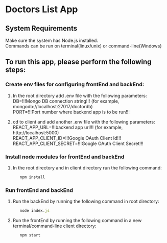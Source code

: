 # Doctors List App

## System Requirements
Make sure the system has Node.js installed.  
Commands can be run on terminal(linux/unix) or command-line(Windows) 
## To run this app, please perform the following steps:
### Create env files for configuring frontEnd and backEnd:
  
  1. In the root directory add .env file with the following parameters:<br />
     DB=!!!Mongo DB connection string!!! (for example, mongodb://localhost:27017/doctordb)<br />
     PORT=!!!Port number where backend app is to be run!!!<br />
  
  2. cd to client and add another .env file with the following parameters:
     REACT_APP_URL=!!!backend app url!!! (for example, http://localhost:5000)<br />
     REACT_APP_CLIENT_ID=!!!Google OAuth Client Id!!!<br />
     REACT_APP_CLIENT_SECRET=!!!Google OAuth Client Secret!!!<br />
  
### Install node modules for frontEnd and backEnd 
  
  1. In the root directory and in client directory run the following command:
     ```javascript
        npm install
     ```
### Run frontEnd and backEnd
  
  1. Run the backEnd by running the following command in root directory:
     ```javascript
        node index.js
     ``` 
  2. Run the frontEnd by running the following command in a new terminal/command-line client directory:
     ```javascript
        npm start
     ```    

  
  

